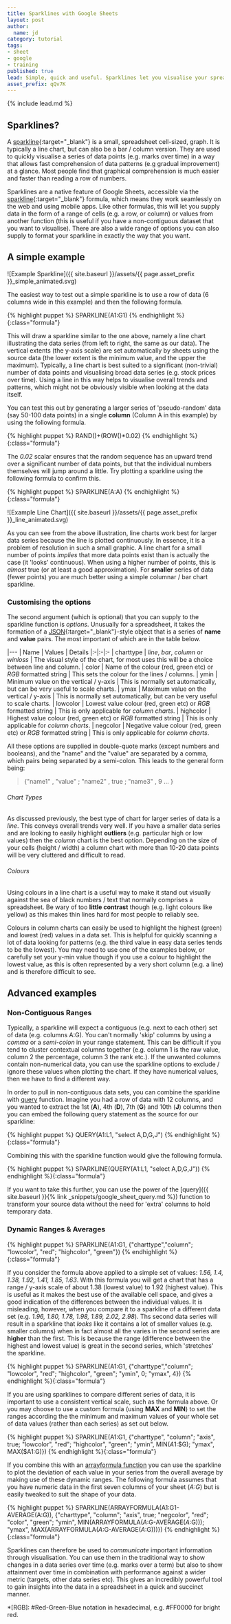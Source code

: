 ```yaml
---
title: Sparklines with Google Sheets
layout: post
author:
  name: jd
category: tutorial
tags:
- sheet
- google
- training
published: true
lead: Simple, quick and useful. Sparklines let you visualise your spreadsheet data as small graphs, inside a single cell.
asset_prefix: qQv7K
---
```

{% include lead.md %}

## Sparklines?

A [sparkline][1]{:target="_blank"} is a small, spreadsheet cell-sized, graph. It is typically a line chart, but can also be a bar / column version. They are used to quickly visualise a series of data points (e.g. marks over time) in a way that allows fast comprehension of data patterns (e.g gradual improvement) at a glance. Most people find that graphical comprehension is much easier and faster than reading a row of numbers.

Sparklines are a native feature of Google Sheets, accessible via the [sparkline][1]{:target="_blank"} formula, which means they work seamlessly on the web and using mobile apps. Like other formulas, this will let you supply data in the form of a range of cells (e.g. a row, or column) or values from another function (this is useful if you have a non-contiguous dataset that you want to visualise). There are also a wide range of options you can also supply to format your sparkline in exactly the way that you want.

## A simple example

![Example Sparkline]({{ site.baseurl }}/assets/{{ page.asset_prefix }}_simple_animated.svg)

The easiest way to test out a simple sparkline is to use a row of data (6 columns wide in this example) and then the following formula.

{% highlight puppet %}
SPARKLINE(A1:G1)
{% endhighlight %}{:class="formula"}

This will draw a sparkline similar to the one above, namely a line chart illustrating the data series (from left to right, the same as our data). The vertical extents (the y-axis scale) are set automatically by sheets using the source data (the lower extent is the minimum value, and the upper the maximum). Typically, a line chart is best suited to a significant (non-trivial) number of data points and visualising broad data series (e.g. stock prices over time). Using a line in this way helps to visualise overall trends and patterns, which might not be obviously visible when looking at the data itself.

You can test this out by generating a larger series of 'pseudo-random' data (say 50-100 data points) in a single __column__ (Column A in this example) by using the following formula.

{% highlight puppet %}
RAND()+(ROW()*0.02)
{% endhighlight %}{:class="formula"}

The _0.02_ scalar ensures that the random sequence has an upward trend over a significant number of data points, but that the individual numbers themselves will jump around a little. Try plotting a sparkline using the following formula to confirm this. 

{% highlight puppet %}
SPARKLINE(A:A)
{% endhighlight %}{:class="formula"}

![Example Line Chart]({{ site.baseurl }}/assets/{{ page.asset_prefix }}_line_animated.svg)

As you can see from the above illustration, line charts work best for larger data series because the line is plotted continuously. In essence, it is a problem of resolution in such a small graphic. A line chart for a small number of points _implies_ that more data points exist than is actually the case (it 'looks' continuous). When using a higher number of points, this is _almost_ true (or at least a good approximation). For __smaller__ series of data (fewer points) you are much better using a simple columnar / bar chart sparkline.

### Customising the options

The second argument (which is optional) that you can supply to the sparkline function is _options_. Unusually for a spreadsheet, it takes the formation of a [JSON][3]{:target="_blank"}-style object that is a series of __name__ and __value__ pairs. The most important of which are in the table below.

|---
| Name | Values | Details
|:-|:-|:-
| charttype | _line_, _bar_, _column_ or _winloss_ | The visual style of the chart, for most uses this will be a choice between line and column.
| color | Name of the colour (red, green etc) or _RGB_ formatted string | This sets the colour for the lines / columns.
| ymin | Minimum value on the vertical / y-axis | This is normally set automatically, but can be very useful to scale charts.
| ymax | Maximum value on the vertical / y-axis | This is normally set automatically, but can be very useful to scale charts.
| lowcolor | Lowest value colour (red, green etc) or _RGB_ formatted string | This is only applicable for _column charts_.
| highcolor | Highest value colour (red, green etc) or _RGB_ formatted string | This is only applicable for _column charts_.
| negcolor | Negative value colour (red, green etc) or _RGB_ formatted string | This is only applicable for _column charts_.

All these options are supplied in double-quote marks (except numbers and booleans), and the "name" and the "value" are separated by a comma, which pairs being separated by a semi-colon. This leads to the general form being:

> {"name1" , "value" ; "name2" , true ; "name3" , 9 ... }
    
###### Chart Types

As discussed previously, the best type of chart for larger series of data is a _line_. This conveys overall trends very well. If you have a smaller data series and are looking to easily highlight __outliers__ (e.g. particular high or low values) then the _column_ chart is the best option. Depending on the size of your cells (height / width) a column chart with more than 10-20 data points will be very cluttered and difficult to read.

###### Colours

Using colours in a line chart is a useful way to make it stand out visually against the sea of black numbers / text that normally comprises a spreadsheet. Be wary of too __little contrast__ though (e.g. light colours like yellow) as this makes thin lines hard for most people to reliably see.

Colours in column charts can easily be used to highlight the highest (green) and lowest (red) values in a data set. This is helpful for quickly scanning a lot of data looking for patterns (e.g. the third value in easy data series tends to be the lowest). You may need to use one of the examples below, or carefully set your y-min value though if you use a colour to highlight the lowest value, as this is often represented by a very short column (e.g. a line) and is therefore difficult to see.

## Advanced examples

### Non-Contiguous Ranges

Typically, a sparkline will expect a contiguous (e.g. next to each other) set of data (e.g. columns A:G). You can't normally 'skip' columns by using a _comma_ or a _semi-colon_ in your range statement. This can be difficult if you tend to cluster contextual columns together (e.g. column 1 is the raw value, column 2 the percentage, column 3 the rank etc.). If the unwanted columns contain non-numerical data, you can use the sparkline options to exclude / ignore these values when plotting the chart. If they have numerical values, then we have to find a different way.

In order to pull in non-contiguous data sets, you can combine the sparkline with [query][4] function. Imagine you had a row of data with 12 columns, and you wanted to extract the 1st (__A__), 4th (__D__), 7th (__G__) and 10th (__J__) columns then you can embed the following query statement as the source for our sparkline:

{% highlight puppet %}
QUERY(A1:L1, "select A,D,G,J")
{% endhighlight %}{:class="formula"}

Combining this with the sparkline function would give the following formula.

{% highlight puppet %}
SPARKLINE(QUERY(A1:L1, "select A,D,G,J"))
{% endhighlight %}{:class="formula"}

If you want to take this further, you can use the power of the [query]({{ site.baseurl }}{% link _snippets/google_sheet_query.md %}) function to transform your source data without the need for 'extra' columns to hold temporary data.

### Dynamic Ranges & Averages

{% highlight puppet %}
SPARKLINE(A1:G1, {"charttype","column"; "lowcolor", "red"; "highcolor", "green"})
{% endhighlight %}{:class="formula"}

If you consider the formula above applied to a simple set of values: _1.56, 1.4, 1.38, 1.92, 1.41, 1.85, 1.63_. With this formula you will get a chart that has a range / y-axis scale of about 1.38 (lowest value) to 1.92 (highest value). This is useful as it makes the best use of the available cell space, and gives a good indication of the differences between the individual values. It is misleading, however, when you compare it to a sparkline of a different data set (e.g. _1.96, 1.80, 1.78, 1.98, 1.89, 2.02, 2.98_). Ths second data series will result in a sparkline that _looks_ like it contains a lot of smaller values (e.g. smaller columns) when in fact almost all the varies in the second series are __higher__ than the first. This is because the range (difference between the highest and lowest value) is great in the second series, which 'stretches' the sparkline.

{% highlight puppet %}
SPARKLINE(A1:G1, {"charttype","column"; "lowcolor", "red"; "highcolor", "green"; "ymin", 0; "ymax", 4})
{% endhighlight %}{:class="formula"}

If you are using sparklines to compare different series of data, it is important to use a consistent vertical scale, such as the formula above. Or you may choose to use a custom formula (using __MAX__ and __MIN__) to set the ranges according the the minimum and maximum values of your whole set of data values (rather than each series) as set out below.

{% highlight puppet %}
SPARKLINE(A1:G1, {"charttype", "column"; "axis", true; "lowcolor", "red"; "highcolor", "green"; "ymin", MIN($A$1:$G); "ymax", MAX($A$1:$G)})
{% endhighlight %}{:class="formula"}

If you combine this with an [arrayformula function][5] you can use the sparkline to plot the deviation of each value in your series from the overall average by making use of these dynamic ranges. The following formula assumes that you have numeric data in the first seven columns of your sheet (_A:G_) but is easily tweaked to suit the shape of your data.

{% highlight puppet %}
SPARKLINE(ARRAYFORMULA(A1:G1-AVERAGE(A:G)), {"charttype", "column"; "axis", true; "negcolor", "red"; "color", "green"; "ymin", MIN(ARRAYFORMULA($A:$G-AVERAGE($A:$G))); "ymax", MAX(ARRAYFORMULA($A:$G-AVERAGE($A:$G)))})
{% endhighlight %}{:class="formula"}

Sparklines can therefore be used to _communicate_ important information through visualisation. You can use them in the traditional way to show changes in a data series over time (e.g. marks over a term) but also to show attainment over time in combination with performance against a wider metric (targets, other data series etc). This gives an incredibly powerful tool to gain insights into the data in a spreadsheet in a quick and succinct manner.

*[RGB]: #Red-Green-Blue notation in hexadecimal, e.g. #FF0000 for bright red.

  [1]: https://en.wikipedia.org/wiki/Sparkline "All about Sparklines - Wikipedia"
  [2]: https://support.google.com/docs/answer/3093289 "How to use the SPARKLINE function"
  [3]: https://en.wikipedia.org/wiki/JSON "All about JSON - Wikipedia"
  [4]: https://support.google.com/docs/answer/3093343 "How to use the QUERY function"
  [5]: https://support.google.com/docs/answer/3093275 "How to use the ARRAYFORMULA function"